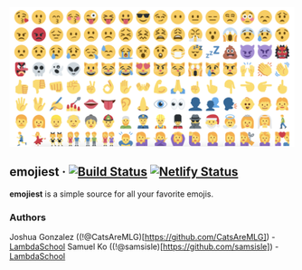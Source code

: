 ![emojiest](./src/assets/images/emojis.png)

## emojiest &middot; [![Build Status](https://travis-ci.com/samsisle/react-suspense.svg?branch=master)](https://travis-ci.com/samsisle/react-suspense) [![Netlify Status](https://api.netlify.com/api/v1/badges/5f5eec65-fb0a-4eb2-85ca-a7ea396c6b35/deploy-status)](https://app.netlify.com/sites/emojiest/deploys)

**emojiest** is a simple source for all your favorite emojis.

### Authors

Joshua Gonzalez ((!@CatsAreMLG)[https://github.com/CatsAreMLG]) - [LambdaSchool](https://lambdaschool.com/)
Samuel Ko ((!@samsisle)[https://github.com/samsisle]) - [LambdaSchool](https://lambdaschool.com/)
